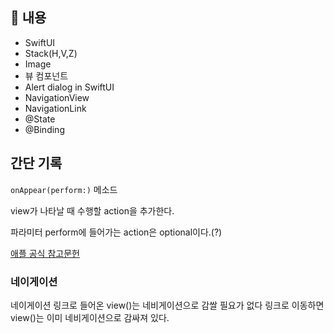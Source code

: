 ## 📌 내용

- SwiftUI
- Stack(H,V,Z)
- Image
- 뷰 컴포넌트
- Alert dialog in SwiftUI
- NavigationView
- NavigationLink
- @State
- @Binding


## 간단 기록

`onAppear(perform:)` 메소드

view가 나타날 때 수행할 action을 추가한다.

파라미터 perform에 들어가는 action은 optional이다.(?)

<a href="https://developer.apple.com/documentation/swiftui/view/onappear(perform:)" target="_blank">애플 공식 참고문헌</a>


### 네이게이션

네이게이션 링크로 들어온 view()는 네비게이션으로 감쌀 필요가 없다 링크로 이동하면 view()는 이미 네비게이션으로 감싸져 있다.

<!--

@State, @Binding 공부하기

https://medium.com/harrythegreat/swiftui-%ED%8A%9C%ED%86%A0%EB%A6%AC%EC%96%BC-5%ED%8E%B8-state-binding-observedobject-83c00c3317cb

-->
